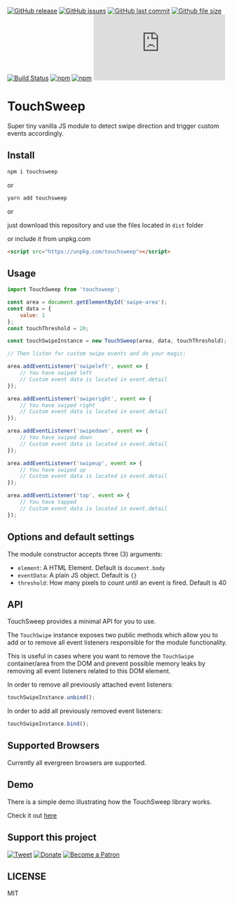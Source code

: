 [![GitHub release](https://img.shields.io/github/release/scriptex/touchsweep.svg)](https://github.com/scriptex/touchsweep/releases/latest)
[![GitHub issues](https://img.shields.io/github/issues/scriptex/touchsweep.svg)](https://github.com/scriptex/touchsweep/issues)
[![GitHub last commit](https://img.shields.io/github/last-commit/scriptex/touchsweep.svg)](https://github.com/scriptex/touchsweep/commits/master)
[![Github file size](https://img.shields.io/github/size/scriptex/touchsweep/dist/touchsweep.min.js.svg)](https://github.com/scriptex/touchsweep)
[![Build Status](https://travis-ci.com/scriptex/touchsweep.svg?branch=master)](https://travis-ci.com/scriptex/touchsweep)
[![npm](https://img.shields.io/npm/dt/touchsweep.svg)](https://www.npmjs.com/package/touchsweep)
[![npm](https://img.shields.io/npm/v/touchsweep.svg)](https://www.npmjs.com/package/touchsweep)
[![Analytics](https://ga-beacon.appspot.com/UA-83446952-1/github.com/scriptex/touchsweep/README.md)](https://github.com/scriptex/touchsweep/)

# TouchSweep

Super tiny vanilla JS module to detect swipe direction and trigger custom events accordingly.

## Install

```sh
npm i touchsweep
```

or

```sh
yarn add touchsweep
```

or

just download this repository and use the files located in `dist` folder

or include it from unpkg.com

```html
<script src="https://unpkg.com/touchsweep"></script>
```

## Usage

```javascript
import TouchSweep from 'touchsweep';

const area = document.getElementById('swipe-area');
const data = {
	value: 1
};
const touchThreshold = 20;

const touchSwipeInstance = new TouchSweep(area, data, touchThreshold);

// Then listen for custom swipe events and do your magic:

area.addEventListener('swipeleft', event => {
	// You have swiped left
	// Custom event data is located in event.detail
});

area.addEventListener('swiperight', event => {
	// You have swiped right
	// Custom event data is located in event.detail
});

area.addEventListener('swipedown', event => {
	// You have swiped down
	// Custom event data is located in event.detail
});

area.addEventListener('swipeup', event => {
	// You have swiped up
	// Custom event data is located in event.detail
});

area.addEventListener('tap', event => {
	// You have tapped
	// Custom event data is located in event.detail
});
```

## Options and default settings

The module constructor accepts three (3) arguments:

-   `element`: A HTML Element. Default is `document.body`
-   `eventData`: A plain JS object. Default is `{}`
-   `threshold`: How many pixels to count until an event is fired. Default is 40

## API

TouchSweep provides a minimal API for you to use.

The `TouchSwipe` instance exposes two public methods which allow you to add or to remove all event listeners responsible for the module functionality.

This is useful in cases where you want to remove the `TouchSwipe` container/area from the DOM and prevent possible memory leaks by removing all event listeners related to this DOM element.

In order to remove all previously attached event listeners:

```javascript
touchSwipeInstance.unbind();
```

In order to add all previously removed event listeners:

```javascript
touchSwipeInstance.bind();
```

## Supported Browsers

Currently all evergreen browsers are supported.

## Demo

There is a simple demo illustrating how the TouchSweep library works.

Check it out [here](https://github.com/scriptex/touchsweep/blob/master/demo/index.html)

## Support this project

[![Tweet](https://img.shields.io/badge/Tweet-Share_this_repository-blue.svg?style=flat-square&logo=twitter&color=38A1F3)](https://twitter.com/intent/tweet?text=Checkout%20this%20awesome%20software%20project%3A&url=https%3A%2F%2Fgithub.com%2Fscriptex%2Ftouchsweep&via=scriptexbg&hashtags=software%2Cgithub%2Ccode%2Cawesome)
[![Donate](https://img.shields.io/badge/Donate-Support_me_on_PayPal-blue.svg?style=flat-square&logo=paypal&color=222d65)](https://www.paypal.me/scriptex)
[![Become a Patron](https://img.shields.io/badge/Become_Patron-Support_me_on_Patreon-blue.svg?style=flat-square&logo=patreon&color=e64413)](https://www.patreon.com/atanas)

## LICENSE

MIT
